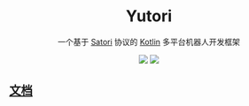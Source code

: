 <div align="center">

# Yutori

一个基于 [Satori](https://satori.chat) 协议的 [Kotlin](https://kotlinlang.org) 多平台机器人开发框架

![](https://img.shields.io/badge/JDK-17+-brightgreen.svg?style=flat-square)
[![](https://jitpack.io/v/Nyayurn/Yutori-Next.svg?style=flat-square)](https://jitpack.io/#Nyayurn/Yutori-Next)
</div>

## [文档](https://nyayurn.github.io/Yutori-Next)